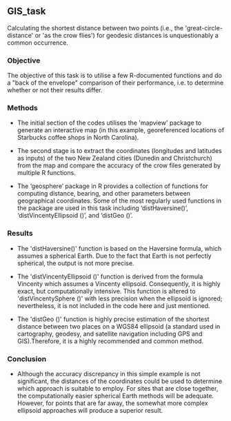 ## GIS_task

Calculating the shortest distance between two points (i.e., the 'great-circle-distance' or 'as the crow flies') for geodesic distances is unquestionably a common occurrence.

### Objective
The objective of this task is to utilise a few R-documented functions and do a "back of the envelope" comparison of their performance, i.e. to determine whether or not their results differ.

### Methods
*  The initial section of the codes utilises the 'mapview' package to generate an interactive map (in this example, georeferenced locations of Starbucks coffee shops in North Carolina). 

*  The second stage is to extract the coordinates (longitudes and latitudes as inputs) of the two New Zealand cities (Dunedin and Christchurch) from the map and compare the accuracy of the crow files generated by multiple R functions.

*  The ‘geosphere’ package in R provides a collection of functions for computing distance, bearing, and other parameters between geographical coordinates. Some of the most regularly used functions in the package are used in this task including ‘distHaversine()’, ‘distVincentyEllipsoid ()’, and ‘distGeo ()’.

### Results
*  The 'distHaversine()' function is based on the Haversine formula, which assumes a spherical Earth. Due to the fact that Earth is not perfectly spherical, the output is not more precise.

*  The 'distVincentyEllipsoid ()' function is derived from the formula Vincenty which assumes a Vincenty ellipsoid. Consequently, it is highly exact, but computationally intensive. This function is altered to 'distVincentySphere ()' with less precision when the ellipsoid is ignored; nevertheless, it is not included in the code here and just mentioned.

*  The 'distGeo ()' function is highly precise estimation of the shortest distance between two places on a WGS84 ellipsoid (a standard used in cartography, geodesy, and satellite navigation including GPS and GIS).Therefore, it is a highly recommended and common method.

### Conclusion
*  Although the accuracy discrepancy in this simple example is not significant, the distances of the coordinates could be used to determine which approach is suitable to employ. For sites that are close together, the computationally easier spherical Earth methods will be adequate. However, for points that are far away, the somewhat more complex ellipsoid approaches will produce a superior result. 

